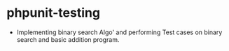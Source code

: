 # phpunit-testing
* Implementing binary search Algo' and performing Test cases on binary search and basic addition program.
